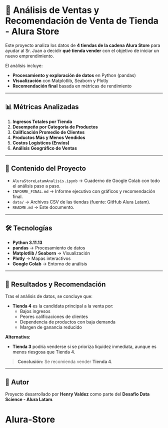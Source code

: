 # 🏬 Análisis de Ventas y Recomendación de Venta de Tienda - Alura Store

Este proyecto analiza los datos de **4 tiendas de la cadena Alura Store** para ayudar al Sr. Juan a decidir **qué tienda vender** con el objetivo de iniciar un nuevo emprendimiento.

El análisis incluye:

- **Procesamiento y exploración de datos** en Python (pandas)  
- **Visualización** con Matplotlib, Seaborn y Plotly  
- **Recomendación final** basada en métricas de rendimiento

---

## 📊 Métricas Analizadas

1. **Ingresos Totales por Tienda**  
2. **Desempeño por Categoría de Productos**  
3. **Calificación Promedio de Clientes**  
4. **Productos Más y Menos Vendidos**  
5. **Costos Logísticos (Envíos)**  
6. **Análisis Geográfico de Ventas** 

---

## 📁 Contenido del Proyecto

- `AluraStoreLatamAnalisis.ipynb` → Cuaderno de Google Colab con todo el análisis paso a paso.  
- `INFORME_FINAL.md` → Informe ejecutivo con gráficos y recomendación final.  
- `data/` → Archivos CSV de las tiendas (fuente: GitHub Alura Latam).  
- `README.md` → Este documento.

---

## 🛠️ Tecnologías

- **Python 3.11.13**  
- **pandas** → Procesamiento de datos  
- **Matplotlib / Seaborn** → Visualización  
- **Plotly** → Mapas interactivos  
- **Google Colab** → Entorno de análisis

---

## 🚀 Resultados y Recomendación

Tras el análisis de datos, se concluye que:

- **Tienda 4** es la candidata principal a la venta por:
  - Bajos ingresos
  - Peores calificaciones de clientes
  - Dependencia de productos con baja demanda
  - Margen de ganancia reducido

**Alternativa:**  
- **Tienda 3** podría venderse si se prioriza liquidez inmediata, aunque es menos riesgosa que Tienda 4.

> **Conclusión:** Se recomienda vender **Tienda 4**.

---

## 👤 Autor

Proyecto desarrollado por **Henry Valdez** como parte del **Desafío Data Science - Alura Latam**.
# Alura-Store
